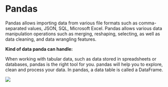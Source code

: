 # Pandas


Pandas allows importing data from various file formats such as comma-separated values, JSON, SQL, Microsoft Excel. Pandas allows various data manipulation operations such as merging, reshaping, selecting, as well as data cleaning, and data wrangling features.

**Kind of data panda can handle:**

When working with tabular data, such as data stored in spreadsheets or databases, pandas is the right tool for you. pandas will help you to explore, clean and process your data. In pandas, a data table is called a DataFrame.


![](https://pandas.pydata.org/docs/_images/01_table_dataframe.svg)


